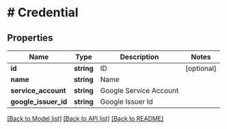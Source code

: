 # # Credential

## Properties

Name | Type | Description | Notes
------------ | ------------- | ------------- | -------------
**id** | **string** | ID | [optional] 
**name** | **string** | Name | 
**service_account** | **string** | Google Service Account | 
**google_issuer_id** | **string** | Google Issuer Id | 

[[Back to Model list]](../../README.md#documentation-for-models) [[Back to API list]](../../README.md#documentation-for-api-endpoints) [[Back to README]](../../README.md)


